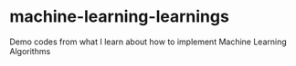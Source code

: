 # machine-learning-learnings
Demo codes from what I learn about how to implement Machine Learning Algorithms 
